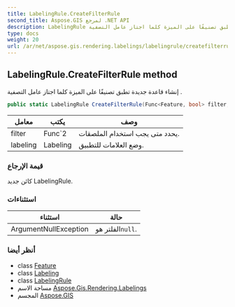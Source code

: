 ```yaml
---
title: LabelingRule.CreateFilterRule
second_title: Aspose.GIS لمرجع .NET API
description: LabelingRule طريقة. إنشاء قاعدة جديدة تطبق تصنيفًا على الميزة كلما اجتاز عامل التصفية .
type: docs
weight: 20
url: /ar/net/aspose.gis.rendering.labelings/labelingrule/createfilterrule/
---
```

## LabelingRule.CreateFilterRule method

إنشاء قاعدة جديدة تطبق تصنيفًا على الميزة كلما اجتاز عامل التصفية .

```csharp
public static LabelingRule CreateFilterRule(Func<Feature, bool> filter, Labeling labeling)
```

| معامل | يكتب | وصف |
| --- | --- | --- |
| filter | Func`2 | يحدد متى يجب استخدام الملصقات. |
| labeling | Labeling | وضع العلامات للتطبيق. |

### قيمة الإرجاع

كائن جديد LabelingRule.

### استثناءات

| استثناء | حالة |
| --- | --- |
| ArgumentNullException | الفلتر هو`null`. |

### أنظر أيضا

* class [Feature](../../../aspose.gis/feature/)
* class [Labeling](../../labeling/)
* class [LabelingRule](../)
* مساحة الاسم [Aspose.Gis.Rendering.Labelings](../../labelingrule/)
* المجسم [Aspose.GIS](../../../)


